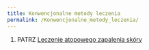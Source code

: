 ```yaml
---
title: Konwencjonalne metody leczenia
permalink: /Konwencjonalne_metody_leczenia/
---
```


1.  PATRZ [Leczenie atopowego zapalenia skóry](/atopedia/Leczenie_atopowego_zapalenia_skóry "wikilink")
